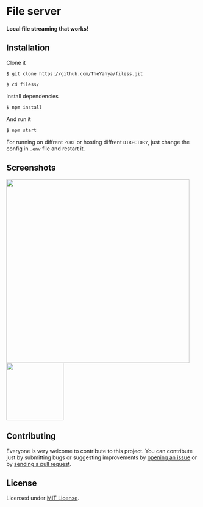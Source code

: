 # File server
#### Local file streaming that works!

## Installation
Clone it
```bash
$ git clone https://github.com/TheYahya/filess.git
```
```bash
$ cd filess/
```
Install dependencies
```bash
$ npm install 
```
And run it
```bash
$ npm start
```
For running on diffrent `PORT` or hosting diffrent `DIRECTORY`, just change the config in `.env` file and restart it.

## Screenshots
<a href="https://raw.githubusercontent.com/TheYahya/filess/master/screenshots/desktop.png"><img src="https://raw.githubusercontent.com/TheYahya/filess/master/screenshots/desktop.png" width="480px"/></a>
<a href="https://raw.githubusercontent.com/TheYahya/filess/master/screenshots/mobile.jpg"><img src="https://raw.githubusercontent.com/TheYahya/filess/master/screenshots/mobile.jpg" width="150px"/></a>

## Contributing
Everyone is very welcome to contribute to this project.
You can contribute just by submitting bugs or suggesting improvements by
[opening an issue](https://github.com/TheYahya/filess/issues) or by [sending a pull request](https://github.com/TheYahya/filess/pulls).

## License
Licensed under [MIT License](LICENSE).
